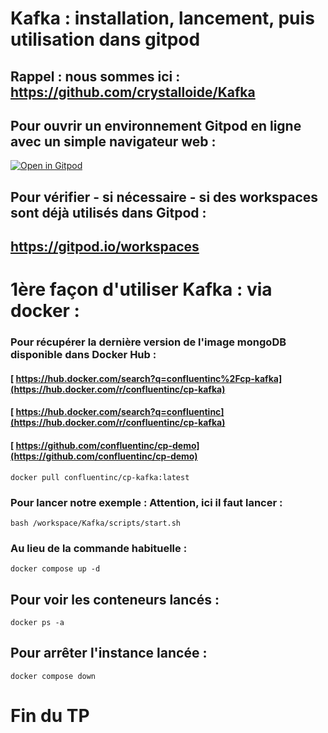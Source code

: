 # Kafka : installation, lancement, puis utilisation dans gitpod

## Rappel : nous sommes ici : https://github.com/crystalloide/Kafka

## Pour ouvrir un environnement Gitpod en ligne avec un simple navigateur web : 

[![Open in Gitpod](https://gitpod.io/button/open-in-gitpod.svg)](https://gitpod.io/#https://github.com/crystalloide/Kafka)

## Pour vérifier - si nécessaire - si des workspaces sont déjà utilisés dans Gitpod :

## https://gitpod.io/workspaces

# 1ère façon d'utiliser Kafka : via docker : 

### Pour récupérer la dernière version de l'image mongoDB disponible dans Docker Hub : 

#### [ https://hub.docker.com/search?q=confluentinc%2Fcp-kafka](https://hub.docker.com/r/confluentinc/cp-kafka)
#### [ https://hub.docker.com/search?q=confluentinc](https://hub.docker.com/r/confluentinc/cp-kafka)
#### [ https://github.com/confluentinc/cp-demo](https://github.com/confluentinc/cp-demo)


    docker pull confluentinc/cp-kafka:latest

### Pour lancer notre exemple : Attention, ici il faut lancer  : 

    bash /workspace/Kafka/scripts/start.sh 
    
###  Au lieu de la commande habituelle : 

    docker compose up -d 
    
## Pour voir les conteneurs lancés :

    docker ps -a

## Pour arrêter l'instance lancée : 

    docker compose down

# Fin du TP
